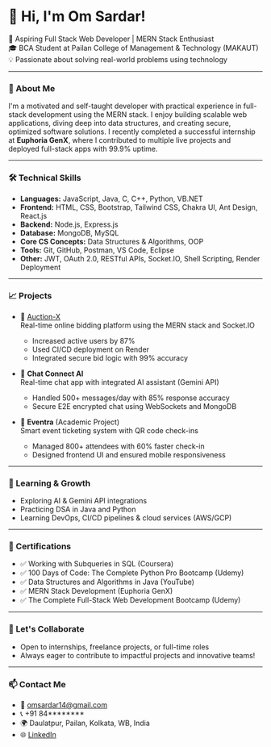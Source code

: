 # 👋 Hi, I'm Om Sardar!

🚀 Aspiring Full Stack Web Developer | MERN Stack Enthusiast  
🎓 BCA Student at Pailan College of Management & Technology (MAKAUT)  
💡 Passionate about solving real-world problems using technology

---

### 🧠 About Me

I'm a motivated and self-taught developer with practical experience in full-stack development using the MERN stack. I enjoy building scalable web applications, diving deep into data structures, and creating secure, optimized software solutions. I recently completed a successful internship at **Euphoria GenX**, where I contributed to multiple live projects and deployed full-stack apps with 99.9% uptime.

---

### 🛠️ Technical Skills

- **Languages:** JavaScript, Java, C, C++, Python, VB.NET  
- **Frontend:** HTML, CSS, Bootstrap, Tailwind CSS, Chakra UI, Ant Design, React.js  
- **Backend:** Node.js, Express.js  
- **Database:** MongoDB, MySQL  
- **Core CS Concepts:** Data Structures & Algorithms, OOP  
- **Tools:** Git, GitHub, Postman, VS Code, Eclipse  
- **Other:** JWT, OAuth 2.0, RESTful APIs, Socket.IO, Shell Scripting, Render Deployment

---

### 📈 Projects

- 🔹 [Auction-X](https://github.com/OM-SARDAR/AUCTION-X-LOCALHOST)  
  Real-time online bidding platform using the MERN stack and Socket.IO  
  - Increased active users by 87%  
  - Used CI/CD deployment on Render  
  - Integrated secure bid logic with 99% accuracy

- 🔹 **Chat Connect AI**  
  Real-time chat app with integrated AI assistant (Gemini API)  
  - Handled 500+ messages/day with 85% response accuracy  
  - Secure E2E encrypted chat using WebSockets and MongoDB

- 🔹 **Eventra** (Academic Project)  
  Smart event ticketing system with QR code check-ins  
  - Managed 800+ attendees with 60% faster check-in  
  - Designed frontend UI and ensured mobile responsiveness

---

### 🌱 Learning & Growth

- Exploring AI & Gemini API integrations  
- Practicing DSA in Java and Python  
- Learning DevOps, CI/CD pipelines & cloud services (AWS/GCP)

---

### 📜 Certifications

- ✅ Working with Subqueries in SQL (Coursera)  
- ✅ 100 Days of Code: The Complete Python Pro Bootcamp (Udemy)  
- ✅ Data Structures and Algorithms in Java (YouTube)  
- ✅ MERN Stack Development (Euphoria GenX)  
- ✅ The Complete Full-Stack Web Development Bootcamp (Udemy)

---

### 🤝 Let's Collaborate

- Open to internships, freelance projects, or full-time roles  
- Always eager to contribute to impactful projects and innovative teams!

---

### 📫 Contact Me

- 📧 omsardar14@gmail.com  
- 📞 +91 84********  
- 🌍 Daulatpur, Pailan, Kolkata, WB, India  
- 🌐 [LinkedIn](https://www.linkedin.com/in/om-sardar)


